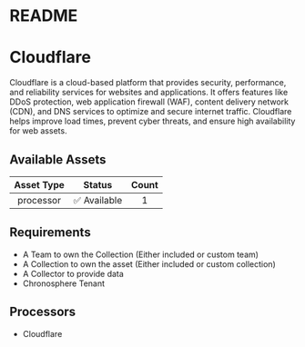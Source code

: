 
README
======

# Cloudflare


Cloudflare is a cloud-based platform that provides security, performance, and reliability services for websites and applications. It offers features like DDoS protection, web application firewall (WAF), content delivery network (CDN), and DNS services to optimize and secure internet traffic. Cloudflare helps improve load times, prevent cyber threats, and ensure high availability for web assets.
## Available Assets

|Asset Type|Status|Count|
| :---: | :---: | :---: |
|processor|✅ Available|1|

## Requirements

- A Team to own the Collection (Either included or custom team)
- A Collection to own the asset (Either included or custom collection)
- A Collector to provide data
- Chronosphere Tenant

## Processors

- Cloudflare

